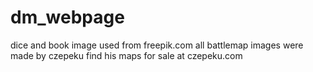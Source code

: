 # dm_webpage
dice and book image used from freepik.com
all battlemap images were made by czepeku find his maps for sale at czepeku.com